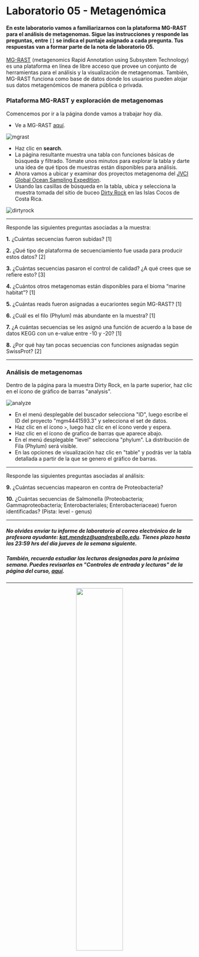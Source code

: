 # Laboratorio 05 - Metagenómica

#### En este laboratorio vamos a familiarizarnos con la plataforma MG-RAST para el análisis de metagenomas. Sigue las instrucciones y responde las preguntas, entre `[]` se indica el puntaje asignado a cada pregunta. Tus respuestas van a formar parte de la nota de laboratorio 05.

[MG-RAST](http://metagenomics.anl.gov) (metagenomics Rapid Annotation using Subsystem Technology) es una plataforma en línea de libre acceso que provee un conjunto de herramientas para el análisis y la visualización de metagenomas.  También, MG-RAST funciona como base de datos donde los usuarios pueden alojar sus datos metagenómicos de manera pública o privada. 

### Plataforma MG-RAST y exploración de metagenomas

Comencemos por ir a la página donde vamos a trabajar hoy día.

- Ve a MG-RAST [aquí](http://metagenomics.anl.gov).  

![mgrast](https://github.com/bioinf-biotec/labs_bioinf/blob/master/images/mgrast.png?raw=true)

- Haz clic en **search**. 
- La página resultante muestra una tabla con funciones básicas de búsqueda y filtrado. Tómate unos minutos para explorar la tabla y darte una idea de qué tipos de muestras están disponibles para análisis.
- Ahora vamos a ubicar y examinar dos proyectos metagenoma del [JVCI Global Ocean Sampling Expedition](http://www.jcvi.org/global-ocean-sampling-expedition-gos).
- Usando las casillas de búsqueda en la tabla, ubica y selecciona la muestra tomada del sitio de buceo [Dirty Rock](http://www.divesitedirectory.com/dive_site_costa_rica_cocos_reef_dirty_rock.html) en las Islas Cocos de Costa Rica.  

![dirtyrock](https://github.com/bioinf-biotec/labs_bioinf/blob/master/images/dirtyrock.png?raw=true)

---
Responde las siguientes preguntas asociadas a la muestra:
		
**1.** ¿Cuántas secuencias fueron subidas? [1]

**2.** ¿Qué tipo de plataforma de secuenciamiento fue usada para producir estos datos? [2]

**3.** ¿Cuántas secuencias pasaron el control de calidad? ¿A qué crees que se refiere esto? [3]

**4.** ¿Cuántos otros metagenomas están disponibles para el bioma “marine habitat”? [1]

**5.** ¿Cuántas reads fueron asignadas a eucariontes según MG-RAST? [1]

**6.** ¿Cuál es el filo (Phylum) más abundante en la muestra? [1]

**7.** ¿A cuántas secuencias se les asignó una función de acuerdo a la base de datos KEGG con un e-value entre -10 y -20? [1]

**8.** ¿Por qué hay tan pocas secuencias con funciones asignadas según SwissProt? [2]

---

### Análisis de metagenomas

Dentro de la página para la muestra Dirty Rock, en la parte superior, haz clic en el ícono de gráfico de barras "analysis".

![analyze](https://github.com/bioinf-biotec/labs_bioinf/blob/master/images/analysis.png?raw=true)  

- En el menú desplegable del buscador selecciona "ID", luego escribe el ID del proyecto "mgm4441593.3" y selecciona el set de datos.
- Haz clic en el ícono `>`, luego haz clic en el ícono verde y espera.
- Haz clic en el ícono de grafico de barras que aparece abajo.
- En el menú desplegable "level" selecciona "phylum". La distribución de Fila (Phylum) será visible.
- En las opciones de visualización haz clic en "table" y podrás ver la tabla detallada a partir de la que se genero el gráfico de barras.

---
Responde las siguientes preguntas asociadas al análisis:

**9.** ¿Cuántas secuencias mapearon en contra de Proteobacteria?

**10.** ¿Cuántas secuencias de Salmonella (Proteobacteria; Gammaproteobacteria; Enterobacteriales; Enterobacteriaceae) fueron identificadas? (Pista: level - genus)

---

##### No olvides enviar tu informe de laboratorio al correo electrónico de la profesora ayudante: kat.mendez@uandresbello.edu. Tienes plazo hasta las 23:59 hrs del día jueves de la semana siguiente.
##### También, recuerda estudiar las lecturas designadas para la próxima semana. Puedes revisarlas en "Controles de entrada y lecturas" de la página del curso, [aquí](https://github.com/bioinf-biotec/labs_bioinf). 

---

<p align="center">
<img width="50%" src="https://github.com/bioinf-biotec/labs_bioinf/blob/master/images/unab_cbib_horizontal.png?raw=true">
</p>


